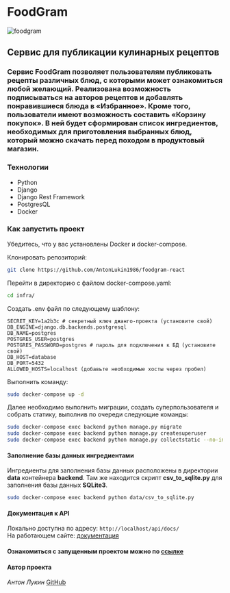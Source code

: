 # FoodGram

![foodgram](https://github.com/AntonLukin1986/foodgram-react/actions/workflows/foodgram_workflow.yml/badge.svg)

## Сервис для публикации кулинарных рецептов

### Сервис FoodGram позволяет пользователям публиковать рецепты различных блюд, с которыми может ознакомиться любой желающий. Реализована возможность подписываться на авторов рецептов и добавлять понравившиеся блюда в «Избранное». Кроме того, пользователи имеют возможность составить «Корзину покупок». В ней будет сформирован список ингредиентов, необходимых для приготовления выбранных блюд, который можно скачать перед походом в продуктовый магазин.

### Технологии

- Python
- Django
- Django Rest Framework
- PostgresQL
- Docker

### Как запустить проект

Убедитесь, что у вас установлены Docker и docker-compose.

Клонировать репозиторий:

```bash
git clone https://github.com/AntonLukin1986/foodgram-react
```

Перейти в директорию с файлом docker-compose.yaml:

```bash
cd infra/
```

Создать .env файл по следующему шаблону:

```text
SECRET_KEY=1a2b3c # секретный ключ джанго-проекта (установите свой)
DB_ENGINE=django.db.backends.postgresql
DB_NAME=postgres
POSTGRES_USER=postgres
POSTGRES_PASSWORD=postgres # пароль для подключения к БД (установите свой)
DB_HOST=database
DB_PORT=5432
ALLOWED_HOSTS=localhost (добавьте необходимые хосты через пробел)
```

Выполнить команду:

```bash
sudo docker-compose up -d
```

Далее необходимо выполнить миграции, создать суперпользователя и собрать статику, выполнив по очереди следующие команды:

```bash
sudo docker-compose exec backend python manage.py migrate
sudo docker-compose exec backend python manage.py createsuperuser
sudo docker-compose exec backend python manage.py collectstatic --no-input
```

#### Заполнение базы данных ингредиентами

Ингредиенты для заполнения базы данных расположены в директории **data** контейнера **backend**.
Там же находится скрипт **csv_to_sqlite.py** для заполнения базы данных **SQLite3**.

```bash
sudo docker-compose exec backend python data/csv_to_sqlite.py
```

#### Документация к API

Локально доступна по адресу: `http://localhost/api/docs/` <br>
На работающем сайте: [документация](http://51.250.24.175/api/docs/)

#### Ознакомиться с запущенным проектом можно по [ссылке](http://foodgram-hub.sytes.net/recipes)

#### Автор проекта

*Антон Лукин* [GitHub](https://github.com/AntonLukin1986)
